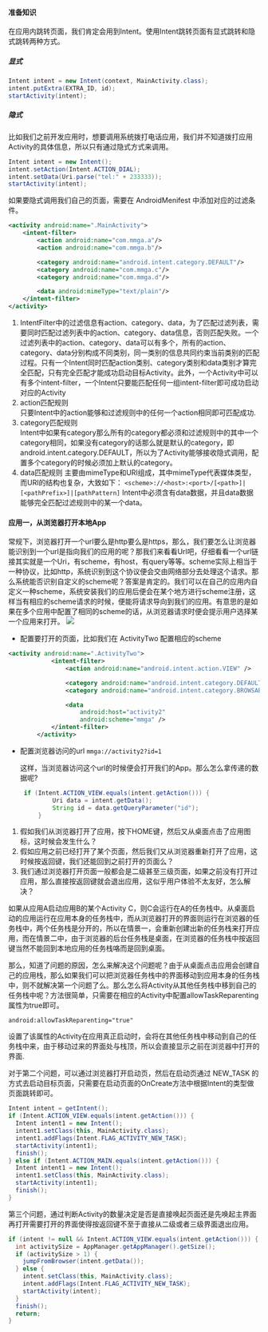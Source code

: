 
#### 准备知识
在应用内跳转页面，我们肯定会用到Intent。使用Intent跳转页面有显式跳转和隐式跳转两种方式。

##### 显式

```java
Intent intent = new Intent(context, MainActivity.class);
intent.putExtra(EXTRA_ID, id);
startActivity(intent);
```
##### 隐式

比如我们之前开发应用时，想要调用系统拨打电话应用，我们并不知道拨打应用Activity的具体信息，所以只有通过隐式方式来调用。

```java
Intent intent = new Intent();
intent.setAction(Intent.ACTION_DIAL);
intent.setData(Uri.parse("tel:" + 233333));
startActivity(intent);
```

如果要隐式调用我们自己的页面，需要在 AndroidMenifest 中添加对应的过滤条件。
```xml
<activity android:name=".MainActivity">
    <intent-filter>
        <action android:name="com.mmga.a"/>
        <action android:name="com.mmga.b"/>

        <category android:name="android.intent.category.DEFAULT"/>
        <category android:name="com.mmga.c"/>
        <category android:name="com.mmga.d"/>

        <data android:mimeType="text/plain"/>
    </intent-filter>
</activity>
```

1. IntentFilter中的过滤信息有action、category、data，为了匹配过滤列表，需要同时匹配过滤列表中的action、category、data信息，否则匹配失败。一个过滤列表中的action、category、data可以有多个，所有的action、category、data分别构成不同类别，同一类别的信息共同约束当前类别的匹配过程。只有一个Intent同时匹配action类别、category类别和data类别才算完全匹配，只有完全匹配才能成功启动目标Activity。此外，一个Activity中可以有多个intent-filter，一个Intent只要能匹配任何一组intent-filter即可成功启动对应的Activity
1. action匹配规则  
只要Intent中的action能够和过滤规则中的任何一个action相同即可匹配成功.
2. category匹配规则  
Intent中如果有category那么所有的category都必须和过滤规则中的其中一个category相同，如果没有category的话那么就是默认的category，即android.intent.category.DEFAULT，所以为了Activity能够接收隐式调用，配置多个category的时候必须加上默认的category。
3. data匹配规则
主要由mimeType和URI组成，其中mimeType代表媒体类型，而URI的结构也复杂，大致如下：
`<scheme>://<host>:<port>/[<path>]|[<pathPrefix>]|[pathPattern]`
Intent中必须含有data数据，并且data数据能够完全匹配过滤规则中的某一个data。



#### 应用一，从浏览器打开本地App

常规下，浏览器打开一个url要么是http要么是https，那么，我们要怎么让浏览器能识别到一个url是指向我们的应用的呢？那我们来看看Url吧，仔细看看一个url链接其实就是一个Uri，有scheme，有host，有query等等。scheme实际上相当于一种协议，比如http，系统识别到这个协议便会交由网络部分去处理这个请求。那么系统能否识别自定义的scheme呢？答案是肯定的。我们可以在自己的应用内自定义一种scheme，系统安装我们的应用后便会在某个地方进行scheme注册，这样当有相应的scheme请求的时候，便能将请求导向到我们的应用。有意思的是如果在多个应用中配置了相同的scheme的话，从浏览器请求时便会提示用户选择某一个应用来打开。
![](http://7xog6v.com1.z0.glb.clouddn.com/device-2017-06-14-173348.png-w400)

- 配置要打开的页面，比如我们在 ActivityTwo 配置相应的scheme
```xml
<activity android:name=".ActivityTwo">
            <intent-filter>
                <action android:name="android.intent.action.VIEW" />

                <category android:name="android.intent.category.DEFAULT" />
                <category android:name="android.intent.category.BROWSABLE" />

                <data
                    android:host="activity2"
                    android:scheme="mmga" />
            </intent-filter>
        </activity>
```

- 配置浏览器访问的url
   `mmga://activity2?id=1`

   这样，当浏览器访问这个url的时候便会打开我们的App。那么怎么拿传递的数据呢?
   
   ```java
    if (Intent.ACTION_VIEW.equals(intent.getAction())) {
            Uri data = intent.getData();
            String id = data.getQueryParameter("id");
        }
   ```

1. 假如我们从浏览器打开了应用，按下HOME键，然后又从桌面点击了应用图标，这时候会发生什么？
2. 假如应用之前已经打开了某个页面，然后我们又从浏览器重新打开了应用，这时候按返回键，我们还能回到之前打开的页面么？
3. 我们通过浏览器打开页面一般都会是二级甚至三级页面，如果之前没有打开过应用，那么直接按返回键就会退出应用，这似乎用户体验不太友好，怎么解决？

如果从应用A启动应用B的某个Activity C，则C会运行在A的任务栈中。从桌面启动的应用运行在应用本身的任务栈中，而从浏览器打开的界面则运行在浏览器的任务栈中，两个任务栈是分开的，所以在情景一，会重新创建出新的任务栈来打开应用，而在情景二中，由于浏览器的后台任务栈是桌面，在浏览器的任务栈中按返回键当然不能回到本地应用的任务栈咯而是回到桌面。

那么，知道了问题的原因，怎么来解决这个问题呢？由于从桌面点击应用会创建自己的应用栈，那么如果我们可以把浏览器任务栈中的界面移动到应用本身的任务栈中，则不就解决第一个问题了么。那么怎么将Activity从其他任务栈中移到自己的任务栈中呢？方法很简单，只需要在相应的Activity中配置allowTaskReparenting属性为true即可。

`android:allowTaskReparenting="true"`

设置了该属性的Activity在应用真正启动时，会将在其他任务栈中移动到自己的任务栈中来，由于移动过来的界面处与栈顶，所以会直接显示之前在浏览器中打开的界面.


对于第二个问题，可以通过浏览器打开启动页，然后在启动页通过 NEW_TASK 的方式去启动目标页面，只需要在启动页面的OnCreate方法中根据Intent的类型做页面跳转即可。

```java
Intent intent = getIntent();
if (Intent.ACTION_VIEW.equals(intent.getAction())) {
  Intent intent1 = new Intent();
  intent1.setClass(this, MainActivity.class);
  intent1.addFlags(Intent.FLAG_ACTIVITY_NEW_TASK);
  startActivity(intent1);
  finish();
} else if (Intent.ACTION_MAIN.equals(intent.getAction())) {
  Intent intent1 = new Intent();
  intent1.setClass(this, MainActivity.class);
  startActivity(intent1);
  finish();
}
```

第三个问题，通过判断Activity的数量决定是否是直接唤起页面还是先唤起主界面再打开需要打开的界面使得按返回键不至于直接从二级或者三级界面退出应用。

```java
if (intent != null && Intent.ACTION_VIEW.equals(intent.getAction())) {
  int activitySize = AppManager.getAppManager().getSize();
  if (activitySize > 1) {
    jumpFromBrowser(intent.getData());
  } else {
    intent.setClass(this, MainActivity.class);
    intent.addFlags(Intent.FLAG_ACTIVITY_NEW_TASK);
    startActivity(intent);
  }
  finish();
  return;
}
```
